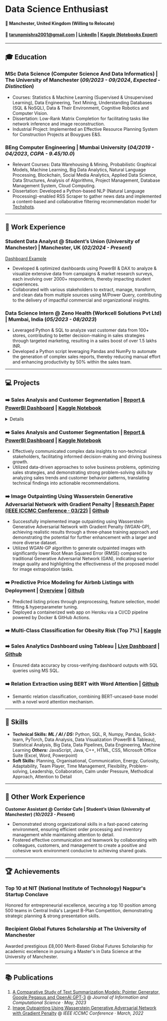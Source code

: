#  Data Science Enthusiast

#### 📍 Manchester, United Kingdom (Willing to Relocate)
#### 📧 [tarunpmishra2001@gmail.com](mailto:tarunpmishra2001@gmail.com) | [LinkedIn](https://www.linkedin.com/in/tarunpmishra/) | [Kaggle (Notebooks Expert) ](https://www.kaggle.com/tarundirector/code)

* * *

## 🎓 Education
### MSc Data Science (Computer Science And Data Informatics) | The University of Manchester (_09/2023 - 09/2024_, _Expected - Distinction_)
  - Courses: Statistics & Machine Learning (Supervised & Unsupervised Learning), Data Engineering, Text Mining, Understanding Databases (SQL & NoSQL), Data & Their Environment, Cognitive Robotics and Computer Vision.
  - Dissertation: Low-Rank Matrix Completion for facilitating tasks like network inference and image reconstruction.
  - Industrial Project: Implemented an Effective Resource Planning System for Construction Projects at Bouygues E&S.

### BEng Computer Engineering | Mumbai University (_04/2019 - 04/2023_, _CGPA - 9.45/10.0_)
  - Relevant Courses: Data Warehousing & Mining, Probabilistic Graphical Models, Machine Learning, Big Data Analytics, Natural Language Processing, Blockchain, Social Media Analytics, Applied Data Science, Data Structures, Analysis of Algorithms, Project Management, Database Management System, Cloud Computing.     
  - Dissertation: Developed a Python-based NLP (Natural Language Processing)-enabled RSS Scraper to gather news data and implemented a content-based and collaborative filtering recommendation model for [Techshots](https://www.techshotsapp.com/).     		

* * *

## 📝 Work Experience
### Student Data Analyst @ Student’s Union (University of Manchester) | Manchester, UK (_02/2024 - Present_)
[Dashboard Example](Sustainable_MCR_Dashboard.md)
- Developed & optimized dashboards using PowerBI & DAX to analyze & visualize extensive data from campaigns & market research surveys, each involving over 2000+ respondents, thereby impacting student experiences.
- Collaborated with various stakeholders to extract, manage, transform, and clean data from multiple sources using M/Power Query, contributing to the delivery of impactful commercial and organizational insights.

### Data Science Intern @ Zeno Health (Workcell Solutions Pvt Ltd) | Mumbai, India (_05/2023 - 08/2023_)
- Leveraged Python & SQL to analyze vast customer data from 100+ stores, contributing to better decision-making in sales strategies through targeted marketing, resulting in a sales boost of over 1.5 lakhs INR.
- Developed a Python script leveraging Pandas and NumPy to automate the generation of complex sales reports, thereby reducing manual effort and enhancing productivity by 50% within the sales team.

* * *

## 💻 Projects

### ➡️ Sales Analysis and Customer Segmentation | [Report & PowerBI Dashboard](Ecommerce_SalesAnalysis.md) | [Kaggle Notebook](https://www.kaggle.com/code/tarundirector/sales-analysis-and-customer-segmentation-eda#%5B2%5D-%F0%9F%94%8D-Dataset-Overview)
<details>
<summary>Details</summary>
<br>
<br> Effectively communicated complex data insights to non-technical stakeholders, facilitating informed decision-making and driving business growth.
<br> Utilized data-driven approaches to solve business problems, optimizing sales strategies, and demonstrating strong problem-solving skills by analyzing sales trends and customer behavior patterns, translating technical findings into actionable recommendations.
</details>

### ➡️ Sales Analysis and Customer Segmentation | [Report & PowerBI Dashboard](Ecommerce_SalesAnalysis.md) | [Kaggle Notebook](https://www.kaggle.com/code/tarundirector/sales-analysis-and-customer-segmentation-eda#%5B2%5D-%F0%9F%94%8D-Dataset-Overview)
- Effectively communicated complex data insights to non-technical stakeholders, facilitating informed decision-making and driving business growth.
- Utilized data-driven approaches to solve business problems, optimizing sales strategies, and demonstrating strong problem-solving skills by analyzing sales trends and customer behavior patterns, translating technical findings into actionable recommendations.

### ➡️ Image Outpainting Using Wasserstein Generative Adversarial Network with Gradient Penalty | [Research Paper (IEEE ICCMC Conference · 03/22)](https://ieeexplore.ieee.org/document/9753713) | [Github](https://github.com/tarundirector/Image-Outpainting-Using-Wasserstein-Generative-Adversarial-Network-with-Gradient-Penalty)
- Successfully implemented image outpainting using Wasserstein Generative Adversarial Network with Gradient Penalty (WGAN-GP), achieving realistic results through a three-phase training approach and demonstrating the potential for further enhancement with a larger and more diverse dataset.
- Utilized WGAN-GP algorithm to generate outpainted images with significantly lower Root Mean Squared Error (RMSE) compared to traditional Generative Adversarial Network (GAN), indicating superior image quality and highlighting the effectiveness of the proposed model for image extrapolation tasks.

### ➡️ Predictive Price Modeling for Airbnb Listings with Deployment | [Overview](AirBNB_PredictiveAnalysis.md) | [Github](https://github.com/tarundirector/airbnb-predictive-analysis)
- Predicted listing prices through preprocessing, feature selection, model fitting & hyperparameter tuning.
- Deployed a containerized web app on Heroku via a CI/CD pipeline powered by Docker & GitHub Actions.

### ➡️ Multi-Class Classification for Obesity Risk (Top 7%) | [Kaggle](https://www.kaggle.com/code/tarundirector/multi-class-obesity-risk-eda)

### ➡️ Sales Analytics Dashboard using Tableau | [Live Dashboard](https://public.tableau.com/app/profile/tarun.mishra7740/viz/PizzaSalesDashboard_17070774157650/Home) | [Github](https://github.com/tarundirector/Analytics-and-Revenue-Insights-Dashboard-for-Pizza-Sales-using-Tableau?tab=readme-ov-file)
- Ensured data accuracy by cross-verifying dashboard outputs with SQL queries using MS SQL.

### ➡️ Relation Extraction using BERT with Word Attention | [Github](https://github.com/tarundirector/Relation-Extraction-using-BERT-with-Word-Attention)
- Semantic relation classification, combining BERT-uncased-base model with a novel word attention mechanism.

* * *

## 🚀 Skills
- **Technical Skills: _ML / AI / DS:_** Python, SQL, R, Numpy, Pandas, Scikit-learn, PyTorch, Data Analysis, Data Visualization (PowerBI & Tableau), Statistical Analysis, Big Data, Data Pipelines, Data Engineering, Machine Learning **_Others:_** JavaScript, Java, C++, HTML, CSS, Microsoft Office Suite (Excel, Word, Powerpoint)
- **Soft Skills:** Planning, Organisational, Communication, Energy, Curiosity, Adaptability, Team Player, Time Management, Flexibility, Problem-solving, Leadership, Collaboration, Calm under Pressure, Methodical Approach, Attention to Detail 

* * *

## 📝 Other Work Experience
**Customer Assistant @ Corridor Cafe | Student’s Union (University of Manchester) (_10/2023 - Present_)**
- Demonstrated strong organizational skills in a fast-paced catering environment, ensuring efficient order processing and inventory management while maintaining attention to detail.
- Fostered effective communication and teamwork by collaborating with colleagues, customers, and management to create a positive and cohesive work environment conducive to achieving shared goals.

* * *

## 🏆 Achievements
### Top 10 at NIT (National Institute of Technology) Nagpur's Startup Conclave
  Honored for entrepreneurial excellence, securing a top 10 position among 500 teams in Central India's Largest B-Plan Competition, demonstrating strategic planning & strong presentation skills.

### Recipient Global Futures Scholarship at The University of Manchester
  Awarded prestigious £8,000 Merit-Based Global Futures Scholarship for academic excellence in pursuing a Master's in Data Science at the University of Manchester.     
* * *

## 📚 Publications
1. [A Comparative Study of Text Summarization Models: Pointer Generator, Google Pegasus and OpenAI GPT-3](https://drive.google.com/file/d/1eJHqbUUCyDC-JmfF5Fe9aJuuhHmxj60C/view) @ _Journal of Information and Computational Science · May, 2023_
2. [Image Outpainting Using Wasserstein Generative Adversarial Network with Gradient Penalty](https://ieeexplore.ieee.org/document/9753713) @ _IEEE ICCMC Conference · March, 2022_
